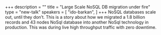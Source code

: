 +++
description = ""
title = "Large Scale NoSQL DB migration under fire"
type = "new-talk"
speakers = [
        "ido-barkan",
]
+++
NoSQL databases scale out, until they don’t. This is a story about how we migrated a 1.8 billion records and 43 nodes NoSql database into another NoSql technology in production. This was during live high throughput traffic with zero downtime.